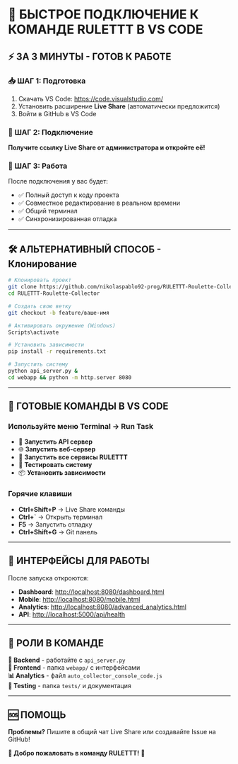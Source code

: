 # 🚀 БЫСТРОЕ ПОДКЛЮЧЕНИЕ К КОМАНДЕ RULETTT В VS CODE

## ⚡ ЗА 3 МИНУТЫ - ГОТОВ К РАБОТЕ

### 📥 **ШАГ 1: Подготовка**

1. Скачать VS Code: <https://code.visualstudio.com/>
2. Установить расширение **Live Share** (автоматически предложится)
3. Войти в GitHub в VS Code

### 🔗 **ШАГ 2: Подключение**

**Получите ссылку Live Share от администратора и откройте её!**

### 🎯 **ШАГ 3: Работа**

После подключения у вас будет:

- ✅ Полный доступ к коду проекта
- ✅ Совместное редактирование в реальном времени  
- ✅ Общий терминал
- ✅ Синхронизированная отладка

---

## 🛠 АЛЬТЕРНАТИВНЫЙ СПОСОБ - Клонирование

```bash
# Клонировать проект
git clone https://github.com/nikolaspablo92-prog/RULETTT-Roulette-Collector.git
cd RULETTT-Roulette-Collector

# Создать свою ветку
git checkout -b feature/ваше-имя

# Активировать окружение (Windows)
Scripts\activate

# Установить зависимости
pip install -r requirements.txt

# Запустить систему
python api_server.py &
cd webapp && python -m http.server 8080
```

---

## 🎲 ГОТОВЫЕ КОМАНДЫ В VS CODE

### Используйте меню **Terminal → Run Task**

- 🚀 **Запустить API сервер**
- 🌐 **Запустить веб-сервер**
- 🎲 **Запустить все сервисы RULETTT**
- 🧪 **Тестировать систему**
- 📦 **Установить зависимости**

### Горячие клавиши

- **Ctrl+Shift+P** → Live Share команды
- **Ctrl+`** → Открыть терминал
- **F5** → Запустить отладку
- **Ctrl+Shift+G** → Git панель

---

## 🎯 ИНТЕРФЕЙСЫ ДЛЯ РАБОТЫ

После запуска откроются:

- **Dashboard**: <http://localhost:8080/dashboard.html>
- **Mobile**: <http://localhost:8080/mobile.html>  
- **Analytics**: <http://localhost:8080/advanced_analytics.html>
- **API**: <http://localhost:5000/api/health>

---

## 👥 РОЛИ В КОМАНДЕ

**🔧 Backend** - работайте с `api_server.py`  
**🎨 Frontend** - папка `webapp/` с интерфейсами  
**📊 Analytics** - файл `auto_collector_console_code.js`  
**🧪 Testing** - папка `tests/` и документация  

---

## 🆘 ПОМОЩЬ

**Проблемы?** Пишите в общий чат Live Share или создавайте Issue на GitHub!

**🎉 Добро пожаловать в команду RULETTT!** 🎲
